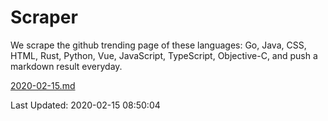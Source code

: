 # Scraper

We scrape the github trending page of these languages: Go, Java, CSS, HTML, Rust, Python, Vue, JavaScript, TypeScript, Objective-C, and push a markdown result everyday.

[2020-02-15.md](https://github.com/yangwenmai/Scraper/blob/master/2020-02-15.md)

Last Updated: 2020-02-15 08:50:04